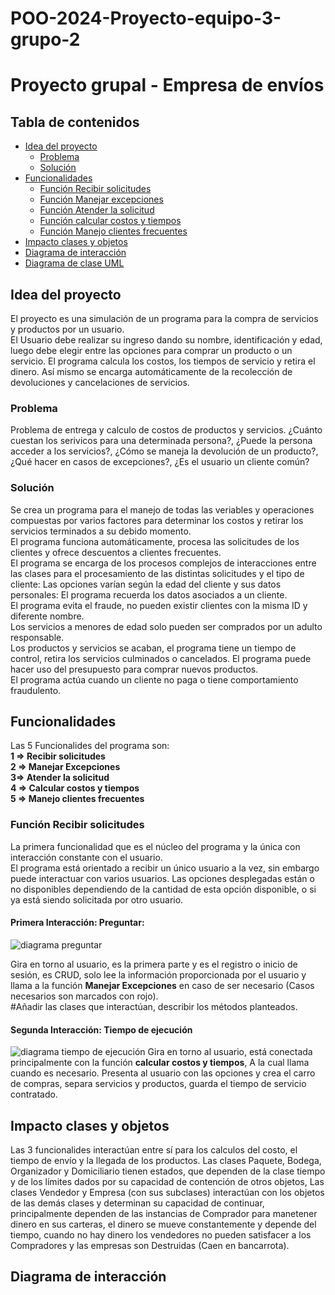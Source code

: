 # POO-2024-Proyecto-equipo-3-grupo-2
# Proyecto grupal - Empresa de envíos
## Tabla de contenidos
- [Idea del proyecto](#idea-del-proyecto)
    - [Problema](#problema)
    - [Solución](#solucion)
- [Funcionalidades](#funcionalidades)
    - [Función Recibir solicitudes](#funcion-recibir-solicitudes)
    - [Función Manejar excepciones](#funcion-manejar-excepciones)
    - [Función Atender la solicitud](#funcion-atender-la-solicitud)
    - [Función calcular costos y tiempos](#funcion-calcular-costos-y-envios)
    - [Función Manejo clientes frecuentes](#funcion-manejo-clientes-frecuentes)
- [Impacto clases y objetos](#impacto-clases-y-objetos)
- [Diagrama de interacción](#diagrama-de-interaccion)
- [Diagrama de clase UML](#diagrama-de-clase-uml)

## Idea del proyecto
El proyecto es una simulación de un programa para la compra de servicios y productos por un usuario.<br>El Usuario debe realizar su ingreso dando su nombre, identificación y edad, luego debe elegir entre las opciones para comprar un producto o un servicio. El programa calcula los costos, los tiempos de servicio y retira el dinero. Así mismo se encarga automáticamente de la recolección de devoluciones y cancelaciones de servicios.

### Problema
Problema de entrega y calculo de costos de productos y servicios. ¿Cuánto cuestan los serivicos para una determinada persona?, ¿Puede la persona acceder a los servicios?, ¿Cómo se maneja la devolución de un producto?, ¿Qué hacer en casos de excepciones?, ¿Es el usuario un cliente común?<br>

### Solución
Se crea un programa para el manejo de todas las veriables y operaciones compuestas por varios factores para determinar los costos y retirar los servicios terminados a su debido momento.<br>El programa funciona automáticamente, procesa las solicitudes de los clientes y ofrece descuentos a clientes frecuentes.<br>El programa se encarga de los procesos complejos de interacciones entre las clases para el procesamiento de las distintas solicitudes y el tipo de cliente: Las opciones varían según la edad del cliente y sus datos personales: El programa recuerda los datos asociados a un cliente.<br>El programa evita el fraude, no pueden existir clientes con la misma ID y diferente nombre. <br>Los servicios a menores de edad solo pueden ser comprados por un adulto responsable. <br>Los productos y servicios se acaban, el programa tiene un tiempo de control, retira los servicios culminados o cancelados. El programa puede hacer uso del presupuesto para comprar nuevos productos.<br>El programa actúa cuando un cliente no paga o tiene comportamiento fraudulento.<br>
## Funcionalidades
Las 5 Funcionalides del programa son:<br> **1 => Recibir solicitudes**<br>**2 => Manejar Excepciones**<br>**3=> Atender la solicitud**<br>**4 => Calcular costos y tiempos**<br>**5 => Manejo clientes frecuentes**

### Función Recibir solicitudes
La primera funcionalidad que es el núcleo del programa y la única con interacción constante con el usuario.<br>
El programa está orientado a recibir un único usuario a la vez, sin embargo puede interactuar con varios usuarios. Las opciones desplegadas están o no disponibles dependiendo de la cantidad de esta opción disponible, o si ya está siendo solicitada por otro usuario.<br>
#### **Primera Interacción: Preguntar**: 
![diagrama preguntar](diagramas_funciones/funcionalidad_1/preguntar.png)
<!-- <img src="diagramas_funciones/funcionalidad_1/preguntar.png" alt="diagrama preguntar"/> -->
Gira en torno al usuario, es la primera parte y es el registro o inicio de sesión, es CRUD, solo lee la información proporcionada por el usuario y llama a la función **Manejar Excepciones** en caso de ser necesario (Casos necesarios son marcados con rojo).<br> #Añadir las clases que interactúan, describir los métodos planteados.
#### **Segunda Interacción: Tiempo de ejecución**
![diagrama tiempo de ejecución](diagramas_funciones/funcionalidad_1/tiempos.png)
Gira en torno al usuario, está conectada principalmente con la función **calcular costos y tiempos**, A la cual llama cuando es necesario. Presenta al usuario con las opciones y crea el carro de compras, separa servicios y productos, guarda el tiempo de servicio contratado. 
## Impacto clases y objetos
Las 3 funcionalides interactúan entre sí para los calculos del costo, el tiempo de envío y la llegada de los productos. Las clases Paquete, Bodega, Organizador y Domiciliario tienen estados, que dependen de la clase tiempo y de los límites dados por su capacidad de contención de otros objetos, Las clases Vendedor y Empresa (con sus subclases) interactúan con los objetos de las demás clases y determinan su capacidad de continuar, principalmente dependen de las instancias de Comprador para manetener dinero en sus carteras, el dinero se mueve constantemente y depende del tiempo, cuando no hay dinero los vendedores no pueden satisfacer a los Compradores y las empresas son Destruidas (Caen en bancarrota). <br>


## Diagrama de interacción
